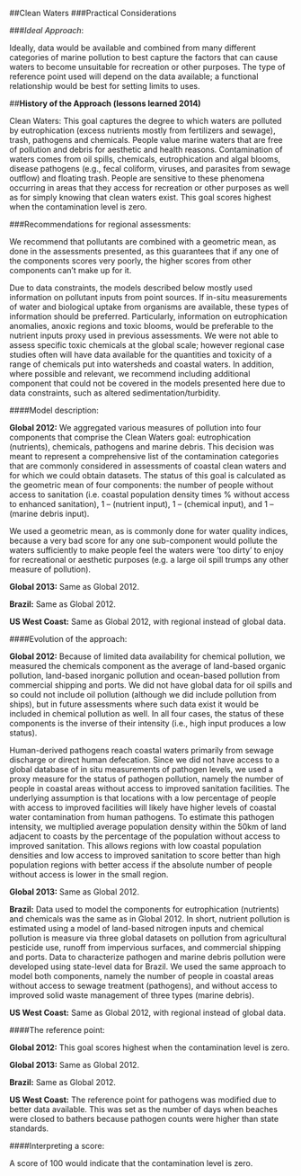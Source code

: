 ##Clean Waters
###Practical Considerations

###*Ideal Approach*:

Ideally, data would be available and combined from many different categories of marine pollution to best capture the factors that can cause waters to become unsuitable for recreation or other purposes. The type of reference point used will depend on the data available; a functional relationship would be best for setting limits to uses.

##**History of the Approach (lessons learned 2014)**
<!---Taken from Conceptual Guide v2--->

Clean Waters:
This goal captures the degree to which waters are polluted by eutrophication (excess nutrients mostly from fertilizers and sewage), trash, pathogens and chemicals. People value marine waters that are free of pollution and debris for aesthetic and health reasons. Contamination of waters comes from oil spills, chemicals, eutrophication and algal blooms, disease pathogens (e.g., fecal coliform, viruses, and parasites from sewage outflow) and floating trash. People are sensitive to these phenomena occurring in areas that they access for recreation or other purposes as well as for simply knowing that clean waters exist. This goal scores highest when the contamination level is zero.

###Recommendations for regional assessments:

We recommend that pollutants are combined with a geometric mean, as done in the assessments presented, as this guarantees that if any one of the components scores very poorly, the higher scores from other components can’t make up for it.

Due to data constraints, the models described below mostly used information on pollutant inputs from point sources. If in-situ measurements of water and biological uptake from organisms are available, these types of information should be preferred. Particularly, information on eutrophication anomalies, anoxic regions and toxic blooms, would be preferable to the nutrient inputs proxy used in previous assessments.
We were not able to assess specific toxic chemicals at the global scale; however regional case studies often will have data available for the quantities and toxicity of a range of chemicals put into watersheds and coastal waters. In addition, where possible and relevant, we recommend including additional component that could not be covered in the models presented here due to data constraints, such as altered sedimentation/turbidity.

####Model description:

**Global 2012:**
We aggregated various measures of pollution into four components that comprise the Clean Waters goal: eutrophication (nutrients), chemicals, pathogens and marine debris. This decision was meant to represent a comprehensive list of the contamination categories that are commonly considered in assessments of coastal clean waters and for which we could obtain datasets. The status of this goal is calculated as the geometric mean of four components: the number of people without access to sanitation (i.e. coastal population density times % without access to enhanced sanitation), 1 – (nutrient input), 1 – (chemical input), and 1 – (marine debris input).

We used a geometric mean, as is commonly done for water quality indices, because a very bad score for any one sub-component would pollute the waters sufficiently to make people feel the waters were ‘too dirty’ to enjoy for recreational or aesthetic purposes (e.g. a large oil spill trumps any other measure of pollution).

**Global 2013:**
Same as Global 2012.

**Brazil:**
Same as Global 2012.

**US West Coast:**
Same as Global 2012, with regional instead of global data.

####Evolution of the approach:

**Global 2012:**
Because of limited data availability for chemical pollution, we measured the chemicals component as the average of land-based organic pollution, land-based inorganic pollution and ocean-based pollution from commercial shipping and ports. We did not have global data for oil spills and so could not include oil pollution (although we did include pollution from ships), but in future assessments where such data exist it would be included in chemical pollution as well. In all four cases, the status of these components is the inverse of their intensity (i.e., high input produces a low status).

Human-derived pathogens reach coastal waters primarily from sewage discharge or direct human defecation. Since we did not have access to a global database of in situ measurements of pathogen levels, we used a proxy measure for the status of pathogen pollution, namely the number of people in coastal areas without access to improved sanitation facilities. The underlying assumption is that locations with a low percentage of people with access to improved facilities will likely have higher levels of coastal water contamination from human pathogens. To estimate this pathogen intensity, we multiplied average population density within the 50km of land adjacent to coasts by the percentage of the population without access to improved sanitation. This allows regions with low coastal population densities and low access to improved sanitation to score better than high population regions with better access if the absolute number of people without access is lower in the small region.

**Global 2013:**
Same as Global 2012.

**Brazil:**
Data used to model the components for eutrophication (nutrients) and chemicals was the same as in Global 2012. In short, nutrient pollution is estimated using a model of land-based nitrogen inputs and chemical pollution is measure via three global datasets on pollution from agricultural pesticide use, runoff from impervious surfaces, and commercial shipping and ports. Data to characterize pathogen and marine debris pollution were developed using state-level data for Brazil. We used the same approach to model both components, namely the number of people in coastal areas without access to sewage treatment (pathogens), and without access to improved solid waste management of three types (marine debris).

**US West Coast:**
Same as Global 2012, with regional instead of global data.

####The reference point:

**Global 2012:**
This goal scores highest when the contamination level is zero.

**Global 2013:**
Same as Global 2012.

**Brazil:**
Same as Global 2012.

**US West Coast:**
The reference point for pathogens was modified due to better data available. This was set as the number of days when beaches were closed to bathers because pathogen counts were higher than state standards.

####Interpreting a score:

A score of 100 would indicate that the contamination level is zero.
